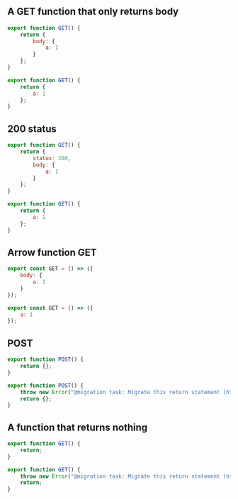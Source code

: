 ## A GET function that only returns body

```js before
export function GET() {
	return {
		body: {
			a: 1
		}
	};
}
```

```js after
export function GET() {
	return {
		a: 1
	};
}
```

## 200 status

```js before
export function GET() {
	return {
		status: 200,
		body: {
			a: 1
		}
	};
}
```

```js after
export function GET() {
	return {
		a: 1
	};
}
```

## Arrow function GET

```js before
export const GET = () => ({
	body: {
		a: 1
	}
});
```

```js after
export const GET = () => ({
	a: 1
});
```

## POST

```js before
export function POST() {
	return {};
}
```

```js after
export function POST() {
	throw new Error("@migration task: Migrate this return statement (https://github.com/sveltejs/kit/discussions/5774#discussioncomment-3292699)");
	return {};
}
```

## A function that returns nothing

```js before
export function GET() {
	return;
}
```

```js after
export function GET() {
	throw new Error("@migration task: Migrate this return statement (https://github.com/sveltejs/kit/discussions/5774#discussioncomment-3292699)");
	return;
}
```
